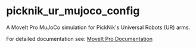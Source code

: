 # picknik_ur_mujoco_config

A MoveIt Pro MuJoCo simulation for PickNik's Universal Robots (UR) arms.

For detailed documentation see: [MoveIt Pro Documentation](https://docs.picknik.ai/)

